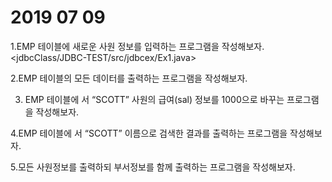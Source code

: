 # 2019 07 09

1.EMP 테이블에 새로운 사원 정보를 입력하는 프로그램을 작성해보자.
<jdbcClass/JDBC-TEST/src/jdbcex/Ex1.java>

2.EMP 테이블의 모든 데이터를 출력하는 프로그램을 작성해보자.

3. EMP 테이블에 서 “SCOTT” 사원의 급여(sal) 정보를 1000으로 바꾸는 프로그램을 작성해보자.

4.EMP 테이블에 서 “SCOTT” 이름으로 검색한 결과를 출력하는 프로그램을 작성해보자.

5.모든 사원정보를 출력하되 부서정보를 함께 출력하는 프로그램을 작성해보자.
